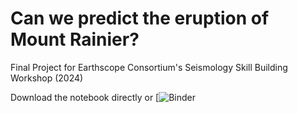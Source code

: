 # Can we predict the eruption of Mount Rainier?
Final Project for Earthscope Consortium's Seismology Skill Building Workshop (2024)

Download the notebook directly or [![Binder](https://mybinder.org/v2/gh/cherscarlett/mt-rainier-seismicity/main?labpath=mt-rainier-seismicity.ipynb)
